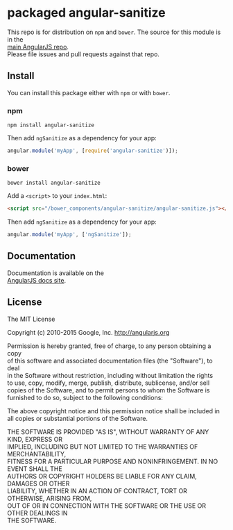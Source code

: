 # packaged angular-sanitize  
  
This repo is for distribution on `npm` and `bower`. The source for this module is in the  
[main AngularJS repo](https://github.com/angular/angular.js/tree/master/src/ngSanitize).  
Please file issues and pull requests against that repo.  
  
## Install  
  
You can install this package either with `npm` or with `bower`.  
  
### npm  
  
```shell  
npm install angular-sanitize  
```  
  
Then add `ngSanitize` as a dependency for your app:  
  
```javascript  
angular.module('myApp', [require('angular-sanitize')]);  
```  
  
### bower  
  
```shell  
bower install angular-sanitize  
```  
  
Add a `<script>` to your `index.html`:  
  
```html  
<script src="/bower_components/angular-sanitize/angular-sanitize.js"></script>  
```  
  
Then add `ngSanitize` as a dependency for your app:  
  
```javascript  
angular.module('myApp', ['ngSanitize']);  
```  
  
## Documentation  
  
Documentation is available on the  
[AngularJS docs site](http://docs.angularjs.org/api/ngSanitize).  
  
## License  
  
The MIT License  
  
Copyright (c) 2010-2015 Google, Inc. http://angularjs.org  
  
Permission is hereby granted, free of charge, to any person obtaining a copy  
of this software and associated documentation files (the "Software"), to deal  
in the Software without restriction, including without limitation the rights  
to use, copy, modify, merge, publish, distribute, sublicense, and/or sell  
copies of the Software, and to permit persons to whom the Software is  
furnished to do so, subject to the following conditions:  
  
The above copyright notice and this permission notice shall be included in  
all copies or substantial portions of the Software.  
  
THE SOFTWARE IS PROVIDED "AS IS", WITHOUT WARRANTY OF ANY KIND, EXPRESS OR  
IMPLIED, INCLUDING BUT NOT LIMITED TO THE WARRANTIES OF MERCHANTABILITY,  
FITNESS FOR A PARTICULAR PURPOSE AND NONINFRINGEMENT. IN NO EVENT SHALL THE  
AUTHORS OR COPYRIGHT HOLDERS BE LIABLE FOR ANY CLAIM, DAMAGES OR OTHER  
LIABILITY, WHETHER IN AN ACTION OF CONTRACT, TORT OR OTHERWISE, ARISING FROM,  
OUT OF OR IN CONNECTION WITH THE SOFTWARE OR THE USE OR OTHER DEALINGS IN  
THE SOFTWARE.  
